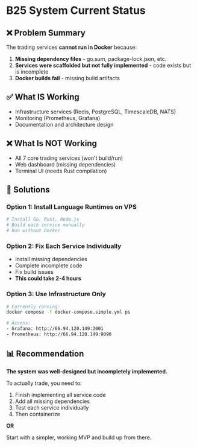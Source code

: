 # B25 System Current Status

## ❌ Problem Summary

The trading services **cannot run in Docker** because:

1. **Missing dependency files** - go.sum, package-lock.json, etc.
2. **Services were scaffolded but not fully implemented** - code exists but is incomplete
3. **Docker builds fail** - missing build artifacts

## ✅ What IS Working

- Infrastructure services (Redis, PostgreSQL, TimescaleDB, NATS)
- Monitoring (Prometheus, Grafana)  
- Documentation and architecture design

## ❌ What Is NOT Working

- All 7 core trading services (won't build/run)
- Web dashboard (missing dependencies)
- Terminal UI (needs Rust compilation)

## 🔧 Solutions

### Option 1: Install Language Runtimes on VPS
```bash
# Install Go, Rust, Node.js
# Build each service manually
# Run without Docker
```

### Option 2: Fix Each Service Individually  
- Install missing dependencies
- Complete incomplete code
- Fix build issues
- **This could take 2-4 hours**

### Option 3: Use Infrastructure Only
```bash
# Currently running:
docker compose -f docker-compose.simple.yml ps

# Access:
- Grafana: http://66.94.120.149:3001
- Prometheus: http://66.94.120.149:9090
```

## 📊 Recommendation

**The system was well-designed but incompletely implemented.**

To actually trade, you need to:
1. Finish implementing all service code
2. Add all missing dependencies
3. Test each service individually
4. Then containerize

**OR**

Start with a simpler, working MVP and build up from there.

